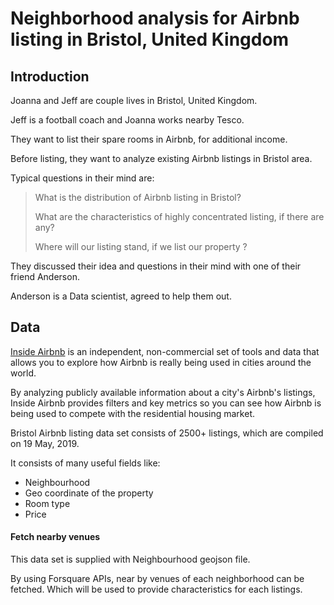 # Neighborhood analysis for Airbnb listing in Bristol, United Kingdom



## Introduction

Joanna and Jeff are couple lives in Bristol, United Kingdom.

Jeff is a football coach and Joanna works nearby Tesco.

They want to list their spare rooms  in Airbnb, for additional income. 

Before listing, they want to analyze existing Airbnb listings in Bristol area. 

Typical questions in their mind are:

> What is the distribution of Airbnb listing in Bristol?
>
> What are the characteristics of highly concentrated listing, if there are any?
>
> Where will our listing stand, if we list our property ?

They discussed their idea and questions in their mind with one of their friend Anderson.

Anderson is a Data scientist, agreed to help them out.

## Data

[Inside Airbnb](http://insideairbnb.com/new-york-city/) is  an independent, non-commercial set of tools and data that allows you to  explore how Airbnb is really being used in cities around the world.

By analyzing publicly available information about a city's Airbnb's  listings, Inside Airbnb provides filters and  key metrics so you can  see how Airbnb is being used to compete with the residential housing  market.

Bristol Airbnb listing data set consists of 2500+ listings, which are compiled on 19 May, 2019.

It consists of many useful fields like:

- Neighbourhood
- Geo coordinate of the property
- Room type
- Price

#### Fetch nearby venues

This data set is supplied with Neighbourhood geojson file. 

By using Forsquare APIs, near by venues of each neighborhood can be fetched. Which will be used to provide characteristics for each listings.

